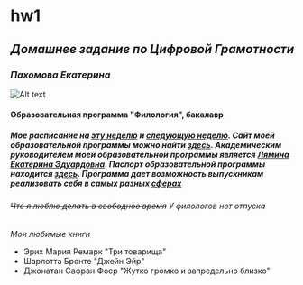 # hw1
## ***Домашнее задание по Цифровой Грамотности***
### *Пахомова Екатерина*
![Alt text](https://pp.userapi.com/c824602/v824602938/6d967/p5tS-cahD7w.jpg)
#### Образовательная программа "Филология", бакалавр
##### Мое расписание на [эту неделю][1] и [следующую неделю][2]. Сайт моей образовательной программы можно найти [здесь][3]. Академическим руководителем моей образовательной программы является [Лямина Екатерина Эдуардовна][4]. Паспорт образовательной программы находится [здесь][5]. Программа дает возможность выпускникам реализовать себя в самых разных [сферах][6]
[1]: https://www.hse.ru/ba/philology/timetable?fromdate=2018.01.22&todate=2018.01.27&groupoid=7213&receiverType=3&timetable-courses=1&timetable-groups=7213&timetable-view-switcher=list
[2]: https://www.hse.ru/ba/philology/timetable?fromdate=2018.01.29&todate=2018.02.03&groupoid=7213&receiverType=3&timetable-courses=1&timetable-groups=7213
[3]: https://www.hse.ru/ba/philology/advice
[4]: https://www.hse.ru/org/persons/34803533
[5]: https://www.hse.ru/ba/philology/admission/
[6]: https://www.hse.ru/ba/philology/job
###### ~~*Что я люблю делать в свободное время*~~ У филологов нет отпуска
*Мои любимые книги*
* Эрих Мария Ремарк "Три товарища" 
* Шарлотта Бронте "Джейн Эйр"
* Джонатан Сафран Фоер "Жутко громко и запредельно близко"






